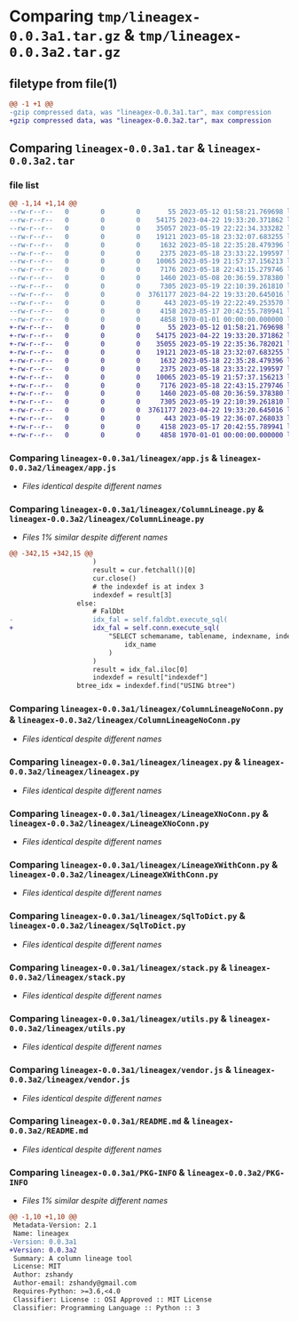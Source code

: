 # Comparing `tmp/lineagex-0.0.3a1.tar.gz` & `tmp/lineagex-0.0.3a2.tar.gz`

## filetype from file(1)

```diff
@@ -1 +1 @@
-gzip compressed data, was "lineagex-0.0.3a1.tar", max compression
+gzip compressed data, was "lineagex-0.0.3a2.tar", max compression
```

## Comparing `lineagex-0.0.3a1.tar` & `lineagex-0.0.3a2.tar`

### file list

```diff
@@ -1,14 +1,14 @@
--rw-r--r--   0        0        0       55 2023-05-12 01:58:21.769698 lineagex-0.0.3a1/lineagex/__init__.py
--rw-r--r--   0        0        0    54175 2023-04-22 19:33:20.371862 lineagex-0.0.3a1/lineagex/app.js
--rw-r--r--   0        0        0    35057 2023-05-19 22:22:34.333282 lineagex-0.0.3a1/lineagex/ColumnLineage.py
--rw-r--r--   0        0        0    19121 2023-05-18 23:32:07.683255 lineagex-0.0.3a1/lineagex/ColumnLineageNoConn.py
--rw-r--r--   0        0        0     1632 2023-05-18 22:35:28.479396 lineagex-0.0.3a1/lineagex/lineagex.py
--rw-r--r--   0        0        0     2375 2023-05-18 23:33:22.199597 lineagex-0.0.3a1/lineagex/LineageXNoConn.py
--rw-r--r--   0        0        0    10065 2023-05-19 21:57:37.156213 lineagex-0.0.3a1/lineagex/LineageXWithConn.py
--rw-r--r--   0        0        0     7176 2023-05-18 22:43:15.279746 lineagex-0.0.3a1/lineagex/SqlToDict.py
--rw-r--r--   0        0        0     1460 2023-05-08 20:36:59.378380 lineagex-0.0.3a1/lineagex/stack.py
--rw-r--r--   0        0        0     7305 2023-05-19 22:10:39.261810 lineagex-0.0.3a1/lineagex/utils.py
--rw-r--r--   0        0        0  3761177 2023-04-22 19:33:20.645016 lineagex-0.0.3a1/lineagex/vendor.js
--rw-r--r--   0        0        0      443 2023-05-19 22:22:49.253570 lineagex-0.0.3a1/pyproject.toml
--rw-r--r--   0        0        0     4158 2023-05-17 20:42:55.789941 lineagex-0.0.3a1/README.md
--rw-r--r--   0        0        0     4858 1970-01-01 00:00:00.000000 lineagex-0.0.3a1/PKG-INFO
+-rw-r--r--   0        0        0       55 2023-05-12 01:58:21.769698 lineagex-0.0.3a2/lineagex/__init__.py
+-rw-r--r--   0        0        0    54175 2023-04-22 19:33:20.371862 lineagex-0.0.3a2/lineagex/app.js
+-rw-r--r--   0        0        0    35055 2023-05-19 22:35:36.782021 lineagex-0.0.3a2/lineagex/ColumnLineage.py
+-rw-r--r--   0        0        0    19121 2023-05-18 23:32:07.683255 lineagex-0.0.3a2/lineagex/ColumnLineageNoConn.py
+-rw-r--r--   0        0        0     1632 2023-05-18 22:35:28.479396 lineagex-0.0.3a2/lineagex/lineagex.py
+-rw-r--r--   0        0        0     2375 2023-05-18 23:33:22.199597 lineagex-0.0.3a2/lineagex/LineageXNoConn.py
+-rw-r--r--   0        0        0    10065 2023-05-19 21:57:37.156213 lineagex-0.0.3a2/lineagex/LineageXWithConn.py
+-rw-r--r--   0        0        0     7176 2023-05-18 22:43:15.279746 lineagex-0.0.3a2/lineagex/SqlToDict.py
+-rw-r--r--   0        0        0     1460 2023-05-08 20:36:59.378380 lineagex-0.0.3a2/lineagex/stack.py
+-rw-r--r--   0        0        0     7305 2023-05-19 22:10:39.261810 lineagex-0.0.3a2/lineagex/utils.py
+-rw-r--r--   0        0        0  3761177 2023-04-22 19:33:20.645016 lineagex-0.0.3a2/lineagex/vendor.js
+-rw-r--r--   0        0        0      443 2023-05-19 22:36:07.268033 lineagex-0.0.3a2/pyproject.toml
+-rw-r--r--   0        0        0     4158 2023-05-17 20:42:55.789941 lineagex-0.0.3a2/README.md
+-rw-r--r--   0        0        0     4858 1970-01-01 00:00:00.000000 lineagex-0.0.3a2/PKG-INFO
```

### Comparing `lineagex-0.0.3a1/lineagex/app.js` & `lineagex-0.0.3a2/lineagex/app.js`

 * *Files identical despite different names*

### Comparing `lineagex-0.0.3a1/lineagex/ColumnLineage.py` & `lineagex-0.0.3a2/lineagex/ColumnLineage.py`

 * *Files 1% similar despite different names*

```diff
@@ -342,15 +342,15 @@
                     )
                     result = cur.fetchall()[0]
                     cur.close()
                     # the indexdef is at index 3
                     indexdef = result[3]
                 else:
                     # FalDbt
-                    idx_fal = self.faldbt.execute_sql(
+                    idx_fal = self.conn.execute_sql(
                         "SELECT schemaname, tablename, indexname, indexdef FROM pg_indexes WHERE indexname = '{}'".format(
                             idx_name
                         )
                     )
                     result = idx_fal.iloc[0]
                     indexdef = result["indexdef"]
                 btree_idx = indexdef.find("USING btree")
```

### Comparing `lineagex-0.0.3a1/lineagex/ColumnLineageNoConn.py` & `lineagex-0.0.3a2/lineagex/ColumnLineageNoConn.py`

 * *Files identical despite different names*

### Comparing `lineagex-0.0.3a1/lineagex/lineagex.py` & `lineagex-0.0.3a2/lineagex/lineagex.py`

 * *Files identical despite different names*

### Comparing `lineagex-0.0.3a1/lineagex/LineageXNoConn.py` & `lineagex-0.0.3a2/lineagex/LineageXNoConn.py`

 * *Files identical despite different names*

### Comparing `lineagex-0.0.3a1/lineagex/LineageXWithConn.py` & `lineagex-0.0.3a2/lineagex/LineageXWithConn.py`

 * *Files identical despite different names*

### Comparing `lineagex-0.0.3a1/lineagex/SqlToDict.py` & `lineagex-0.0.3a2/lineagex/SqlToDict.py`

 * *Files identical despite different names*

### Comparing `lineagex-0.0.3a1/lineagex/stack.py` & `lineagex-0.0.3a2/lineagex/stack.py`

 * *Files identical despite different names*

### Comparing `lineagex-0.0.3a1/lineagex/utils.py` & `lineagex-0.0.3a2/lineagex/utils.py`

 * *Files identical despite different names*

### Comparing `lineagex-0.0.3a1/lineagex/vendor.js` & `lineagex-0.0.3a2/lineagex/vendor.js`

 * *Files identical despite different names*

### Comparing `lineagex-0.0.3a1/README.md` & `lineagex-0.0.3a2/README.md`

 * *Files identical despite different names*

### Comparing `lineagex-0.0.3a1/PKG-INFO` & `lineagex-0.0.3a2/PKG-INFO`

 * *Files 1% similar despite different names*

```diff
@@ -1,10 +1,10 @@
 Metadata-Version: 2.1
 Name: lineagex
-Version: 0.0.3a1
+Version: 0.0.3a2
 Summary: A column lineage tool
 License: MIT
 Author: zshandy
 Author-email: zshandy@gmail.com
 Requires-Python: >=3.6,<4.0
 Classifier: License :: OSI Approved :: MIT License
 Classifier: Programming Language :: Python :: 3
```

